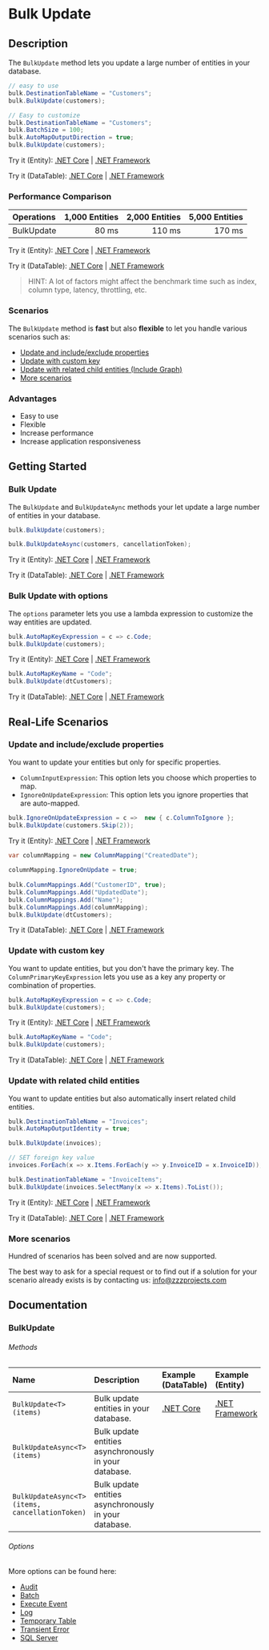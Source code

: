 # Bulk Update

## Description

The `BulkUpdate` method lets you update a large number of entities in your database.

```csharp
// easy to use
bulk.DestinationTableName = "Customers";
bulk.BulkUpdate(customers);

// Easy to customize
bulk.DestinationTableName = "Customers";
bulk.BatchSize = 100;
bulk.AutoMapOutputDirection = true;
bulk.BulkUpdate(customers);
```
Try it (Entity): [.NET Core](https://dotnetfiddle.net/wb27aq) | [.NET Framework](https://dotnetfiddle.net/xKlMEt)

Try it (DataTable): [.NET Core](https://dotnetfiddle.net/c7BnUf) | [.NET Framework](https://dotnetfiddle.net/p2YC2w)

### Performance Comparison

| Operations      | 1,000 Entities | 2,000 Entities | 5,000 Entities |
| :-------------- | -------------: | -------------: | -------------: |
| BulkUpdate      | 80 ms          | 110 ms         | 170 ms         |

Try it (Entity): [.NET Core](https://dotnetfiddle.net/oMKCNi) | [.NET Framework](https://dotnetfiddle.net/tf8sSi)

Try it (DataTable): [.NET Core](https://dotnetfiddle.net/ysHTZC) | [.NET Framework](https://dotnetfiddle.net/j6bFmr) 

> HINT: A lot of factors might affect the benchmark time such as index, column type, latency, throttling, etc.

### Scenarios
The `BulkUpdate` method is **fast** but also **flexible** to let you handle various scenarios such as:

- [Update and include/exclude properties](#update-and-includeexclude-properties)
- [Update with custom key](#update-with-custom-key)
- [Update with related child entities (Include Graph)](#update-with-related-child-entities-include-graph)
- [More scenarios](#more-scenarios)

### Advantages
- Easy to use
- Flexible
- Increase performance
- Increase application responsiveness

## Getting Started

### Bulk Update
The `BulkUpdate` and `BulkUpdateAync` methods your let update a large number of entities in your database.

```csharp
bulk.BulkUpdate(customers);

bulk.BulkUpdateAsync(customers, cancellationToken);
```
Try it (Entity): [.NET Core](https://dotnetfiddle.net/W9WVYo) | [.NET Framework](https://dotnetfiddle.net/kK4qnb)

Try it (DataTable): [.NET Core](https://dotnetfiddle.net/i3bNtJ) | [.NET Framework](https://dotnetfiddle.net/COCXD4) 

### Bulk Update with options
The `options` parameter lets you use a lambda expression to customize the way entities are updated.

```csharp
bulk.AutoMapKeyExpression = c => c.Code;
bulk.BulkUpdate(customers);
```
Try it (Entity): [.NET Core](https://dotnetfiddle.net/dQFSLp) | [.NET Framework](https://dotnetfiddle.net/16kWmc)

```csharp
bulk.AutoMapKeyName = "Code";
bulk.BulkUpdate(dtCustomers);
```
Try it (DataTable): [.NET Core](https://dotnetfiddle.net/pnJO5o) | [.NET Framework](https://dotnetfiddle.net/uWRH6Y)  

## Real-Life Scenarios

### Update and include/exclude properties
You want to update your entities but only for specific properties.

- `ColumnInputExpression`: This option lets you choose which properties to map.
- `IgnoreOnUpdateExpression`: This option lets you ignore properties that are auto-mapped.

```csharp
bulk.IgnoreOnUpdateExpression = c =>  new { c.ColumnToIgnore };
bulk.BulkUpdate(customers.Skip(2));
```
Try it (Entity): [.NET Core](https://dotnetfiddle.net/1xQIi0) | [.NET Framework](https://dotnetfiddle.net/3z531u)

```csharp
var columnMapping = new ColumnMapping("CreatedDate");
                
columnMapping.IgnoreOnUpdate = true;
                    
bulk.ColumnMappings.Add("CustomerID", true);
bulk.ColumnMappings.Add("UpdatedDate");
bulk.ColumnMappings.Add("Name");
bulk.ColumnMappings.Add(columnMapping);
bulk.BulkUpdate(dtCustomers);
```
Try it (DataTable): [.NET Core](https://dotnetfiddle.net/jaLz3N) | [.NET Framework](https://dotnetfiddle.net/EyAtSE) 

### Update with custom key
You want to update entities, but you don't have the primary key. The `ColumnPrimaryKeyExpression` lets you use as a key any property or combination of properties.

```csharp
bulk.AutoMapKeyExpression = c => c.Code;
bulk.BulkUpdate(customers);
```
Try it (Entity): [.NET Core](https://dotnetfiddle.net/lTddOf) | [.NET Framework](https://dotnetfiddle.net/BEL4Ny)

```csharp
bulk.AutoMapKeyName = "Code";
bulk.BulkUpdate(customers);
```
Try it (DataTable): [.NET Core](https://dotnetfiddle.net/krjsbY) | [.NET Framework](https://dotnetfiddle.net/wJJM5T) 

### Update with related child entities
You want to update entities but also automatically insert related child entities.

```csharp
bulk.DestinationTableName = "Invoices";
bulk.AutoMapOutputIdentity = true;

bulk.BulkUpdate(invoices);

// SET foreign key value            
invoices.ForEach(x => x.Items.ForEach(y => y.InvoiceID = x.InvoiceID));

bulk.DestinationTableName = "InvoiceItems"; 
bulk.BulkUpdate(invoices.SelectMany(x => x.Items).ToList());
```
Try it (Entity): [.NET Core](https://dotnetfiddle.net/vycI3d) | [.NET Framework](https://dotnetfiddle.net/eEmCu1)

Try it (DataTable): [.NET Core](https://dotnetfiddle.net/p3F8cB) | [.NET Framework](https://dotnetfiddle.net/8C7est) 

### More scenarios
Hundred of scenarios has been solved and are now supported.

The best way to ask for a special request or to find out if a solution for your scenario already exists is by contacting us:
info@zzzprojects.com

## Documentation

### BulkUpdate

###### Methods

| Name | Description | Example (DataTable) | Example (Entity) |
| :--- | :---------- | :------ | :------ |
| `BulkUpdate<T>(items)` | Bulk update entities in your database. | [.NET Core](https://dotnetfiddle.net/wm2xiW) | [.NET Framework](https://dotnetfiddle.net/jFMKu1) | [.NET Core](https://dotnetfiddle.net/SrieNq) | [.NET Framework](https://dotnetfiddle.net/fuv4IV) |
| `BulkUpdateAsync<T>(items)` | Bulk update entities asynchronously in your database. | |
| `BulkUpdateAsync<T>(items, cancellationToken)` | Bulk update entities asynchronously in your database. | |

###### Options
More options can be found here:

- [Audit](https://bulk-operations.net/audit)
- [Batch](https://bulk-operations.net/batch)
- [Execute Event](https://bulk-operations.net/execute-event)
- [Log](https://bulk-operations.net/log)
- [Temporary Table](https://bulk-operations.net/temporary-table)
- [Transient Error](https://bulk-operations.net/transient-error)
- [SQL Server](https://bulk-operations.net/sql-server)
